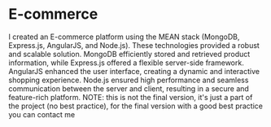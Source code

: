 # E-commerce
I created an E-commerce platform using the MEAN stack (MongoDB, Express.js, AngularJS, and Node.js). 
These technologies provided a robust and scalable solution. MongoDB efficiently stored and retrieved product information, while Express.js offered a flexible server-side framework.
AngularJS enhanced the user interface, creating a dynamic and interactive shopping experience.
Node.js ensured high performance and seamless communication between the server and client, resulting in a secure and feature-rich platform.
NOTE: this is not the final version, it's just a part of the project (no best practice), for the final version with a good best practice you can contact me 
